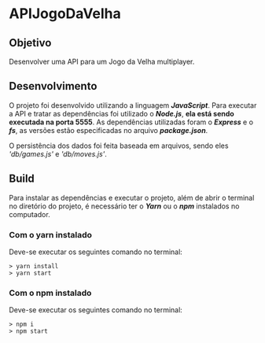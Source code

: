 # APIJogoDaVelha

## Objetivo

Desenvolver uma API para um Jogo da Velha multiplayer.

## Desenvolvimento

O projeto foi desenvolvido utilizando a linguagem **_JavaScript_**. Para executar a API e tratar as dependências foi utilizado o **_Node.js_**, **ela está sendo executada na porta 5555**. As dependências utilizadas foram o **_Express_** e o **_fs_**, as versões estão especificadas no arquivo **_package.json_**.

O persistência dos dados foi feita baseada em arquivos, sendo eles _'db/games.js'_ e _'db/moves.js'_. 

## Build

Para instalar as dependências e executar o projeto, além de abrir o terminal no diretório do projeto, é necessário ter o **_Yarn_** ou o **_npm_** instalados no computador.

### Com o yarn instalado

Deve-se executar os seguintes comando no terminal:

```
> yarn install
> yarn start
```


### Com o npm instalado

Deve-se executar os seguintes comando no terminal:

```
> npm i
> npm start
```
